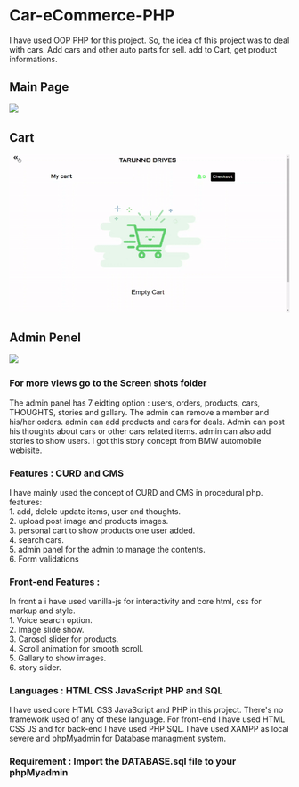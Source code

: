 # Car-eCommerce-PHP
I have used OOP PHP for this project. So, the idea of this project was to deal with cars. Add cars and other auto parts for sell. add to Cart, get product informations.

## Main Page
![](GIF/home.gif)
## Cart
![](GIF/cart.gif)
## Admin Penel
![](GIF/admin.gif)

### For more views go to the Screen shots folder

The admin panel has 7 eidting option : users, orders, products, cars, THOUGHTS, stories and gallary. The admin can remove a member and his/her orders.
admin can add products and cars for deals. Admin can post his thoughts about cars or other cars related items. admin can also add stories to show users. I got this story concept
from BMW automobile webisite. 

### Features : CURD and CMS
I have mainly used the concept of CURD and CMS in procedural php.
features:<br>
        1. add, delele update items, user and thoughts.<br>
        2. upload post image and products images.<br>
        3. personal cart to show products one user added.<br>
        4. search cars.<br>
        5. admin panel for the admin to manage the contents.<br>
        6. Form validations 

### Front-end Features :
In front a i have used vanilla-js for interactivity
and core html, css for markup and style.<br>
        1. Voice search option. <br>
        2. Image slide show.<br>
        3. Carosol slider for products.<br> 
        4. Scroll animation for smooth scroll.<br>
        5. Gallary to show images.<br>
        6. story slider.<br>
              
### Languages : HTML CSS JavaScript PHP and SQL
I have used core HTML CSS JavaScript and PHP in this project. There's no framework used of any of these language.
For front-end I have used HTML CSS JS and for back-end I have used PHP SQL.
I have used XAMPP as local severe and phpMyadmin for Database managment system.

### Requirement : Import the DATABASE.sql file to your phpMyadmin 
